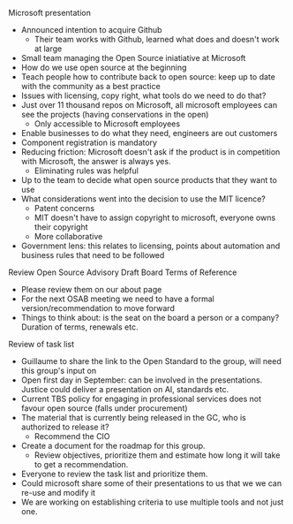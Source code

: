Microsoft presentation
* Announced intention to acquire Github
  * Their team works with Github, learned what does and doesn't work at large
* Small team managing the Open Source iniatiative at Microsoft
* How do we use open source at the beginning
* Teach people how to contribute back to open source: keep up to date with the community as a best practice
* Issues with licensing, copy right, what tools do we need to do that?
* Just over 11 thousand repos on Microsoft, all microsoft employees can see the projects (having conservations in the open)
  * Only accessible to Microsoft employees
* Enable businesses to do what they need, engineers are out customers
* Component registration is mandatory
* Reducing friction: Microsoft doesn't ask if the product is in competition with Microsoft, the answer is always yes.
  * Eliminating rules was helpful
* Up to the team to decide what open source products that they want to use
* What considerations went into the decision to use the MIT licence?
  * Patent concerns
  * MIT doesn't have to assign copyright to microsoft, everyone owns their copyright
  * More collaborative
* Government lens: this relates to licensing, points about automation and business rules that need to be followed

Review Open Source Advisory Draft Board Terms of Reference
* Please review them on our about page
* For the next OSAB meeting we need to have a formal version/recommendation to move forward
* Things to think about: is the seat on the board a person or a company? Duration of terms, renewals etc.

Review of task list
* Guillaume to share the link to the Open Standard to the group, will need this group's input on
* Open first day in September: can be involved in the presentations. Justice could deliver a presentation on AI, standards etc.
* Current TBS policy for engaging in professional services does not favour open source (falls under procurement)
* The material that is currently being released in the GC, who is authorized to release it?
  * Recommend the CIO
* Create a document for the roadmap for this group.
  * Review objectives, prioritize them and estimate how long it will take to get a recommendation.
* Everyone to review the task list and prioritize them.
* Could microsoft share some of their presentations to us that we we can re-use and modify it
* We are working on establishing criteria to use multiple tools and not just one.
